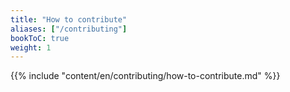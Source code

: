 ```yaml
---
title: "How to contribute"
aliases: ["/contributing"]
bookToC: true
weight: 1
---
```


{{% include "content/en/contributing/how-to-contribute.md" %}}